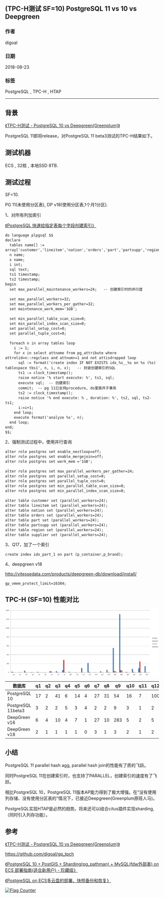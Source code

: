 ## (TPC-H测试 SF=10) PostgreSQL 11 vs 10 vs Deepgreen  
                                                           
### 作者                                                           
digoal                                                           
                                                           
### 日期                                                           
2018-08-23                                                         
                                                           
### 标签                                                           
PostgreSQL , TPC-H , HTAP    
                                                           
----                                                           
                                                           
## 背景    
[《TPC-H测试 - PostgreSQL 10 vs Deepgreen(Greenplum)》](../201707/20170714_01.md)    
  
PostgreSQL 11即将release，对PostgreSQL 11 beta3测试的TPC-H结果如下。  
  
## 测试机器  
ECS , 32核 , 本地SSD 8TB.    
  
## 测试过程  
SF=10.  
  
PG 11(未使用分区表), DP v18(使用分区表,1个月1分区).  
  
1、对所有列加索引  
  
[《PostgreSQL 快速给指定表每个字段创建索引》](../201808/20180822_01.md)    
  
```  
do language plpgsql $$    
declare    
  tables name[] := array['customer','lineitem','nation','orders','part','partsupp','region','supplier'];     
  n name;     
  x name;     
  i int;    
  sql text;    
  ts1 timestamp;    
  ts2 timestamp;    
begin    
  set max_parallel_maintenance_workers=24;   -- 创建索引时的并行度    
      
  set max_parallel_workers=32;    
  set max_parallel_workers_per_gather=32;    
  set maintenance_work_mem='1GB';    
    
  set min_parallel_table_scan_size=0;    
  set min_parallel_index_scan_size=0;    
  set parallel_setup_cost=0;    
  set parallel_tuple_cost=0;    
    
  foreach n in array tables loop    
    i := 1;      
    for x in select attname from pg_attribute where attrelid=n::regclass and attnum>=1 and not attisdropped loop    
      sql := format('create index IF NOT EXISTS idx_%s__%s on %s (%s) tablespace tbs1', n, i, n, x);   -- 封装创建索引的SQL    
      ts1 := clock_timestamp();    
      raise notice '% start execute: %', ts1, sql;    
      execute sql;  -- 创建索引      
      commit;  -- pg 11已支持procedure, do里面开子事务  
      ts2 := clock_timestamp();    
      raise notice '% end execute: % , duration: %', ts2, sql, ts2-ts1;    
      i:=i+1;    
    end loop;    
    execute format('analyze %s', n);     
  end loop;    
end;    
$$;   
```  
  
2、强制测试过程中，使用并行查询  
  
```  
alter role postgres set enable_nestloop=off;  
alter role postgres set enable_mergejoin=off;  
alter role postgres set work_mem ='1GB';  
  
alter role postgres set max_parallel_workers_per_gather=24;  
alter role postgres set parallel_setup_cost=0;  
alter role postgres set parallel_tuple_cost=0;  
alter role postgres set min_parallel_table_scan_size=0;  
alter role postgres set min_parallel_index_scan_size=0;  
  
alter table customer set (parallel_workers=24);  
alter table lineitem set (parallel_workers=24);  
alter table nation set (parallel_workers=24);  
alter table orders set (parallel_workers=24);  
alter table part set (parallel_workers=24);  
alter table partsupp set (parallel_workers=24);  
alter table region set (parallel_workers=24);  
alter table supplier set (parallel_workers=24);  
```  
  
3、Q17，加了一个索引  
  
```  
create index idx_part_1 on part (p_container,p_brand);  
```  
  
4、deepgreen v18  
  
http://vitessedata.com/products/deepgreen-db/download/install/  
  
```  
gp_vmem_protect_limit=16384;  
```  
    
## TPC-H (SF=10) 性能对比  
![pic](20180823_01_pic_001.jpg)  
  
数据库 | q1 | q2 | q3 | q4 | q5 | q6 | q7 | q8 | q9 | q10 | q11 | q12 | q13 | q14 | q15 | q16 | q17 | q18 | q19 | q20 | q21 | q22  
---|---|---|---|---|---|---|---|---|---|---|---|---|---|---|---|---|---|---|---|---|---|---  
PostgreSQL 10 | 17 | 2 | 41 | 6 | 14 | 4 | 27 | 31 | 54 | 16 | 7 | 100 | 213 | 4 | 25 | 60 | 552 | 1317 | 11 | 82 | 95 | 143  
PostgreSQL 11beta3 | 3 | 2 | 2 | 5 | 3 | 4 | 2 | 2 | 9 | 3 | 1 | 2 | 4 | 2 | 6 | 10 | 27 | 46 | 2 | 10 | 13 | 2  
DeepGreen v16 | 6 | 4 | 10 | 4 | 7 | 1 | 27 | 10 | 283 | 5 | 2 | 5 | 14 | 1 | 2 | 5 | 31 | 53 | 6 | 10 | 246 | 7   
DeepGreen v18 | 2 | 1 | 1 | 1 | 1 | 0 | 3 | 1 | 3 | 2 | 1 | 2 | 2 | 0 | 0 | 1 | 5 | 3 | 2 | 1 | 3 | 1   
  
## 小结  
PostgreSQL 11 parallel hash agg, parallel hash join的性能有了质的飞跃。  
  
同时PostgreSQL 11在创建索引时，也支持了PARALLEL，创建索引的速度有了飞跃。  
  
相比PostgreSQL 10，PostgreSQL 11版本AP能力得到了极大增强。在“没有使用列存储、没有使用分区表的”情况下，已接近Deepgreen(Greenplum原班人马)。  
  
PostgreSQL实现HTAP是必然的趋势。将来还可以结合citus插件实现sharding, （同时引入列存功能）。   
  
## 参考  
[《TPC-H测试 - PostgreSQL 10 vs Deepgreen(Greenplum)》](../201707/20170714_01.md)    
  
https://github.com/digoal/gp_tpch  
  
[《PostgreSQL 10 + PostGIS + Sharding(pg_pathman) + MySQL(fdw外部表) on ECS 部署指南(适合新用户) - 珍藏级》](../201710/20171018_01.md)    
  
[《PostgreSQL on ECS多云盘的部署、快照备份和恢复》](../201708/20170812_01.md)    
  
  
<a rel="nofollow" href="http://info.flagcounter.com/h9V1"  ><img src="http://s03.flagcounter.com/count/h9V1/bg_FFFFFF/txt_000000/border_CCCCCC/columns_2/maxflags_12/viewers_0/labels_0/pageviews_0/flags_0/"  alt="Flag Counter"  border="0"  ></a>  
  
